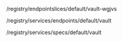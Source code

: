 /registry/endpointslices/default/vault-wgjvs

/registry/services/endpoints/default/vault

/registry/services/specs/default/vault